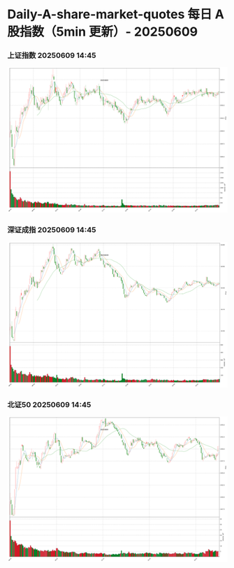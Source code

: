
# Daily-A-share-market-quotes 每日 A 股指数（5min 更新）- 20250609

### 上证指数 20250609 14:45
![](./fig/2025/6/20250609-sh000001.png)

### 深证成指 20250609 14:45
![](./fig/2025/6/20250609-sz399001.png)

### 北证50 20250609 14:45
![](./fig/2025/6/20250609-bj899050.png)
